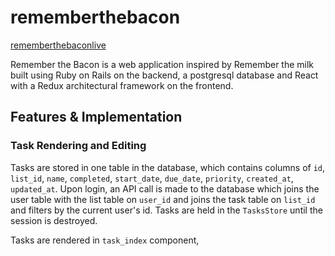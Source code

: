# rememberthebacon

[rememberthebaconlive](http://www.rememberthebacon.co/)

Remember the Bacon is a web application inspired by Remember the milk built using Ruby on Rails on the backend, a postgresql database and React with a Redux architectural framework on the frontend.

## Features & Implementation

### Task Rendering and Editing

  Tasks are stored in one table in the database, which contains columns of `id`, `list_id`, `name`, `completed`, `start_date`, `due_date`, `priority`, `created_at`, `updated_at`. Upon login, an API call is made to the database which joins the user table with the list table on `user_id` and joins the task table on `list_id` and filters by the current user's id. Tasks are held in the `TasksStore` until the session is destroyed.

  Tasks are rendered in `task_index` component,
